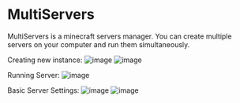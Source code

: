 # MultiServers
MultiServers is a minecraft servers manager. You can create multiple servers on your computer and run them simultaneously.

Creating new instance:
![image](https://user-images.githubusercontent.com/50674232/133772626-a8e1aed8-fa6c-4b2b-a681-f6ada025addc.png)
![image](https://user-images.githubusercontent.com/50674232/133772801-cef1cd01-a5b1-4e1a-bf77-21f598b98a9f.png)

Running Server:
![image](https://user-images.githubusercontent.com/50674232/133772941-b2a8c05f-5184-4972-862b-e5647586ef5d.png)

Basic Server Settings:
![image](https://user-images.githubusercontent.com/50674232/133772975-f01b752c-eda4-49ef-be16-fb0b276a9d23.png)
![image](https://user-images.githubusercontent.com/50674232/133772985-fc70cfc5-ea39-4c13-b242-ee0d60ad5de2.png)

